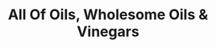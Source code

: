 ---
title: "All Of Oils, Wholesome Oils & Vinegars"
url: /surrey/all-of-oils-wholesome-oils-and-vinegars/
shop: supermarket
---